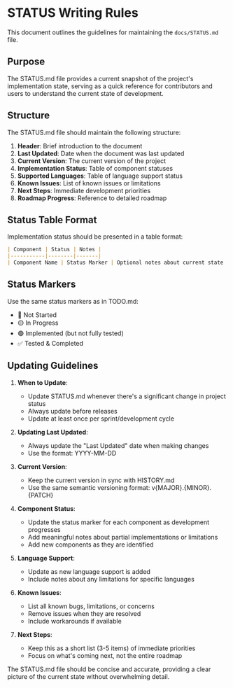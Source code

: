 # STATUS Writing Rules

This document outlines the guidelines for maintaining the `docs/STATUS.md` file.

## Purpose

The STATUS.md file provides a current snapshot of the project's implementation state, serving as a quick reference for contributors and users to understand the current state of development.

## Structure

The STATUS.md file should maintain the following structure:

1. **Header**: Brief introduction to the document
2. **Last Updated**: Date when the document was last updated
3. **Current Version**: The current version of the project
4. **Implementation Status**: Table of component statuses
5. **Supported Languages**: Table of language support status
6. **Known Issues**: List of known issues or limitations
7. **Next Steps**: Immediate development priorities
8. **Roadmap Progress**: Reference to detailed roadmap

## Status Table Format

Implementation status should be presented in a table format:

```markdown
| Component | Status | Notes |
|-----------|--------|-------|
| Component Name | Status Marker | Optional notes about current state |
```

## Status Markers

Use the same status markers as in TODO.md:

- 🔴 Not Started
- 🟡 In Progress
- 🟢 Implemented (but not fully tested)
- ✅ Tested & Completed

## Updating Guidelines

1. **When to Update**:
   - Update STATUS.md whenever there's a significant change in project status
   - Always update before releases
   - Update at least once per sprint/development cycle

2. **Updating Last Updated**:
   - Always update the "Last Updated" date when making changes
   - Use the format: YYYY-MM-DD

3. **Current Version**:
   - Keep the current version in sync with HISTORY.md
   - Use the same semantic versioning format: v{MAJOR}.{MINOR}.{PATCH}

4. **Component Status**:
   - Update the status marker for each component as development progresses
   - Add meaningful notes about partial implementations or limitations
   - Add new components as they are identified

5. **Language Support**:
   - Update as new language support is added
   - Include notes about any limitations for specific languages

6. **Known Issues**:
   - List all known bugs, limitations, or concerns
   - Remove issues when they are resolved
   - Include workarounds if available

7. **Next Steps**:
   - Keep this as a short list (3-5 items) of immediate priorities
   - Focus on what's coming next, not the entire roadmap

The STATUS.md file should be concise and accurate, providing a clear picture of the current state without overwhelming detail.
